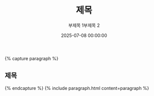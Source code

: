 ﻿---
title: "제목"
date: 2025-07-08 00:00:00
layout: post
subtitle: 
 - "부제목 1"
 - "부제목 2"
description: "소개"
AutoContents: false
---

{% capture paragraph %}
## **제목**

{% endcapture %}
{% include paragraph.html content=paragraph %}


